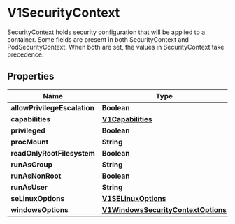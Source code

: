 

# V1SecurityContext

SecurityContext holds security configuration that will be applied to a container. Some fields are present in both SecurityContext and PodSecurityContext.  When both are set, the values in SecurityContext take precedence.
## Properties

Name | Type | Description | Notes
------------ | ------------- | ------------- | -------------
**allowPrivilegeEscalation** | **Boolean** |  |  [optional]
**capabilities** | [**V1Capabilities**](V1Capabilities.md) |  |  [optional]
**privileged** | **Boolean** |  |  [optional]
**procMount** | **String** |  |  [optional]
**readOnlyRootFilesystem** | **Boolean** |  |  [optional]
**runAsGroup** | **String** |  |  [optional]
**runAsNonRoot** | **Boolean** |  |  [optional]
**runAsUser** | **String** |  |  [optional]
**seLinuxOptions** | [**V1SELinuxOptions**](V1SELinuxOptions.md) |  |  [optional]
**windowsOptions** | [**V1WindowsSecurityContextOptions**](V1WindowsSecurityContextOptions.md) |  |  [optional]



